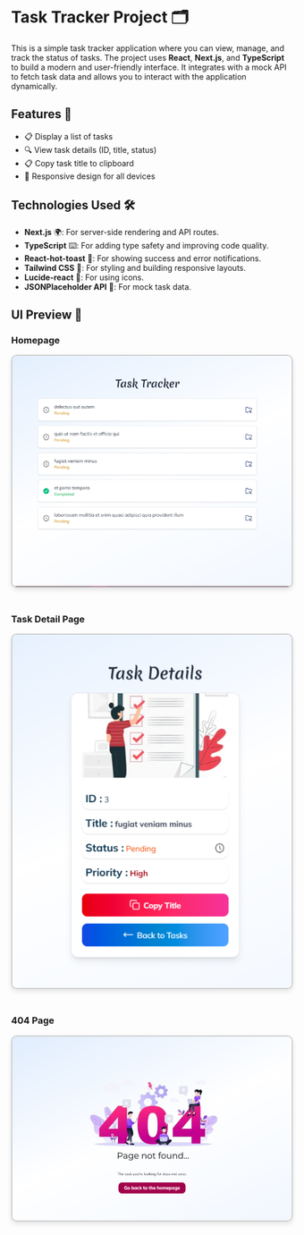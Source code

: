 # Task Tracker Project 🗂️

This is a simple task tracker application where you can view, manage, and track the status of tasks. The project uses **React**, **Next.js**, and **TypeScript** to build a modern and user-friendly interface. It integrates with a mock API to fetch task data and allows you to interact with the application dynamically.

## Features 🚀

- 📋 Display a list of tasks
- 🔍 View task details (ID, title, status)
- 📋 Copy task title to clipboard
- 📱 Responsive design for all devices

## Technologies Used 🛠️

- **Next.js** 🌍: For server-side rendering and API routes.
- **TypeScript** ⌨️: For adding type safety and improving code quality.
- **React-hot-toast** 🔔: For showing success and error notifications.
- **Tailwind CSS** 🌈: For styling and building responsive layouts.
- **Lucide-react** 🔧: For using icons.
- **JSONPlaceholder API** 🔗: For mock task data.


## UI Preview 👀

### Homepage

<img src="public/screenshots/screen1.png" alt="Home page" width="500" height="auto" style="border-radius: 10px; border: 2px solid #ccc; box-shadow: 0 4px 8px rgba(0, 0, 0, 0.1); margin-bottom: 20px;"/>

### Task Detail Page

<img src="public/screenshots/screen2.png" alt="Task Details" width="500" height="auto" style="border-radius: 10px; border: 2px solid #ccc; box-shadow: 0 4px 8px rgba(0, 0, 0, 0.1); margin-bottom: 20px;"/>

### 404 Page

<img src="public/screenshots/screen3.png" alt="404 Not Found" width="500" height="auto" style="border-radius: 10px; border: 2px solid #ccc; box-shadow: 0 4px 8px rgba(0, 0, 0, 0.1); margin-bottom: 20px;"/>

